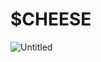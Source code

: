 # $CHEESE



![Untitled](https://s3-us-west-2.amazonaws.com/secure.notion-static.com/9d254649-4740-4e81-b4ae-f5cdf2bb677d/Untitled.png)
